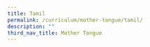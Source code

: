 ```yaml
---
title: Tamil
permalink: /curriculum/mother-tongue/tamil/
description: ""
third_nav_title: Mother Tongue
---
```

